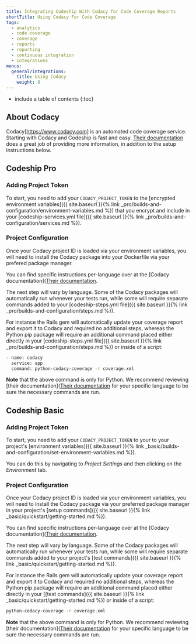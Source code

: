 ```yaml
---
title: Integrating Codeship With Codacy for Code Coverage Reports
shortTitle: Using Codacy For Code Coverage
tags:
  - analytics
  - code-coverage
  - coverage
  - reports
  - reporting
  - continuous integration
  - integrations
menus:
  general/integrations:
    title: Using Codacy
    weight: 8
---
```


* include a table of contents
{:toc}

## About Codacy

Codacy[https://www.codacy.com] is an automated code coverage service. Starting with Codacy and Codeship is fast and easy. [Their documentation](https://support.codacy.com/hc/en-us/articles/207993835-Add-coverage-to-your-repo) does a great job of providing more information, in addition to the setup instructions below.

## Codeship Pro

### Adding Project Token

To start, you need to add your `CODACY_PROJECT_TOKEN` to the [encrypted environment variables]({{ site.baseurl }}{% link _pro/builds-and-configuration/environment-variables.md %}) that you encrypt and include in your [codeship-services.yml file]({{ site.baseurl }}{% link _pro/builds-and-configuration/services.md %}).

### Project Configuration

Once your Codacy project ID is loaded via your environment variables, you will need to install the Codacy package into your Dockerfile via your prefered package manager.

You can find specific instructions per-language over at the [Codacy documentation]([Their documentation](https://support.codacy.com/hc/en-us/articles/207993835-Add-coverage-to-your-repo).

The next step will vary by language. Some of the Codacy packages will automatically run whenever your tests run, while some will require separate commands added to your [codeship-steps.yml file]({{ site.baseurl }}{% link _pro/builds-and-configuration/steps.md %}).

For instance the Rails gem will automatically update your coverage report and export it to Codacy and required no additional steps, whereas the Python pip package will require an additional command placed either directly in your [codeship-steps.yml file]({{ site.baseurl }}{% link _pro/builds-and-configuration/steps.md %}) or inside of a script:

```bash
- name: codacy
  service: app
  command: python-codacy-coverage -r coverage.xml
```

**Note** that the above command is only for Python. We recommend reviewing [their documentation]([Their documentation](https://support.codacy.com/hc/en-us/articles/207993835-Add-coverage-to-your-repo) for your specific language to be sure the necessary commands are run.

## Codeship Basic

### Adding Project Token

To start, you need to add your `CODACY_PROJECT_TOKEN` to your to your project's [environment variables]({{ site.baseurl }}{% link _basic/builds-and-configuration/set-environment-variables.md %}).

You can do this by navigating to _Project Settings_ and then clicking on the _Environment_ tab.

### Project Configuration

Once your Codacy project ID is loaded via your environment variables, you will need to install the Codacy package via your preferred package manager in your project's [setup commands]({{ site.baseurl }}{% link _basic/quickstart/getting-started.md %}).

You can find specific instructions per-language over at the [Codacy documentation]([Their documentation](https://support.codacy.com/hc/en-us/articles/207993835-Add-coverage-to-your-repo).

The next step will vary by language. Some of the Codacy packages will automatically run whenever your tests run, while some will require separate commands added to your project's [test commands]({{ site.baseurl }}{% link _basic/quickstart/getting-started.md %}).

For instance the Rails gem will automatically update your coverage report and export it to Codacy and required no additional steps, whereas the Python pip package will require an additional command placed either directly in your [[test commands]({{ site.baseurl }}{% link _basic/quickstart/getting-started.md %}) or inside of a script:

```bash
python-codacy-coverage -r coverage.xml
```

**Note** that the above command is only for Python. We recommend reviewing [their documentation]([Their documentation](https://support.codacy.com/hc/en-us/articles/207993835-Add-coverage-to-your-repo) for your specific language to be sure the necessary commands are run.
